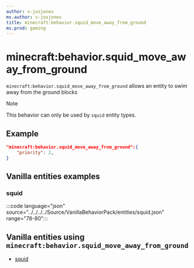 ```yaml
---
author: v-josjones
ms.author: v-josjones
title: minecraft:behavior.squid_move_away_from_ground
ms.prod: gaming
---
```


# minecraft:behavior.squid_move_away_from_ground

`minecraft:behavior.squid_move_away_from_ground` allows an entity to swim away from the ground blocks

> [!NOTE]
> This behavior can only be used by `squid` entity types.

## Example

```json
"minecraft:behavior.squid_move_away_from_ground":{
    "priority": 2,
}
```

## Vanilla entities examples

### squid

:::code language="json" source="../../../../Source/VanillaBehaviorPack/entities/squid.json" range="78-80":::

## Vanilla entities using `minecraft:behavior.squid_move_away_from_ground`

- [squid](../../../../Source/VanillaBehaviorPack_Snippets/entities/squid.md)
